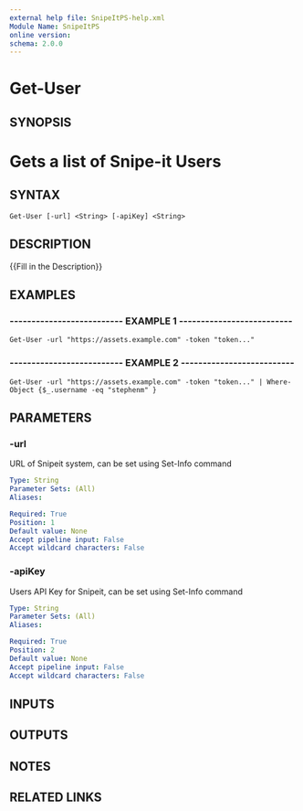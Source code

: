 ```yaml
---
external help file: SnipeItPS-help.xml
Module Name: SnipeItPS
online version: 
schema: 2.0.0
---
```


# Get-User

## SYNOPSIS
# Gets a list of Snipe-it Users

## SYNTAX

```
Get-User [-url] <String> [-apiKey] <String>
```

## DESCRIPTION
{{Fill in the Description}}

## EXAMPLES

### -------------------------- EXAMPLE 1 --------------------------
```
Get-User -url "https://assets.example.com" -token "token..."
```

### -------------------------- EXAMPLE 2 --------------------------
```
Get-User -url "https://assets.example.com" -token "token..." | Where-Object {$_.username -eq "stephenm" }
```

## PARAMETERS

### -url
URL of Snipeit system, can be set using Set-Info command

```yaml
Type: String
Parameter Sets: (All)
Aliases: 

Required: True
Position: 1
Default value: None
Accept pipeline input: False
Accept wildcard characters: False
```

### -apiKey
Users API Key for Snipeit, can be set using Set-Info command

```yaml
Type: String
Parameter Sets: (All)
Aliases: 

Required: True
Position: 2
Default value: None
Accept pipeline input: False
Accept wildcard characters: False
```

## INPUTS

## OUTPUTS

## NOTES

## RELATED LINKS

